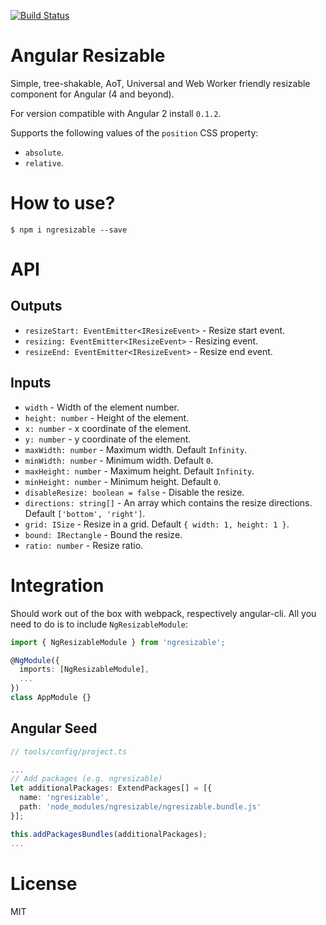 [![Build Status](https://travis-ci.org/Joy1024/ngresizable.svg?branch=master)](https://travis-ci.org/Joy1024/ngresizable)

# Angular Resizable

Simple, tree-shakable, AoT, Universal and Web Worker friendly resizable component for Angular (4 and beyond).

For version compatible with Angular 2 install `0.1.2`.

Supports the following values of the `position` CSS property:

- `absolute`.
- `relative`.

# How to use?

```
$ npm i ngresizable --save
```

# API

## Outputs

  - `resizeStart: EventEmitter<IResizeEvent>` - Resize start event.
  - `resizing: EventEmitter<IResizeEvent>` - Resizing event.
  - `resizeEnd: EventEmitter<IResizeEvent>` - Resize end event.

## Inputs

  - `width` - Width of the element number.
  - `height: number` - Height of the element.
  - `x: number` - x coordinate of the element.
  - `y: number` - y coordinate of the element.
  - `maxWidth: number` - Maximum width. Default `Infinity`.
  - `minWidth: number` - Minimum width. Default `0`.
  - `maxHeight: number` - Maximum height. Default `Infinity`.
  - `minHeight: number` - Minimum height. Default `0`.
  - `disableResize: boolean = false` - Disable the resize.
  - `directions: string[]` - An array which contains the resize directions. Default `['bottom', 'right']`.
  - `grid: ISize` - Resize in a grid. Default `{ width: 1, height: 1 }`.
  - `bound: IRectangle` - Bound the resize.
  - `ratio: number` - Resize ratio.

# Integration

Should work out of the box with webpack, respectively angular-cli. All you need to do is to include `NgResizableModule`:

```ts
import { NgResizableModule } from 'ngresizable';

@NgModule({
  imports: [NgResizableModule],
  ...
})
class AppModule {}
```

## Angular Seed

```ts
// tools/config/project.ts

...
// Add packages (e.g. ngresizable)
let additionalPackages: ExtendPackages[] = [{
  name: 'ngresizable',
  path: 'node_modules/ngresizable/ngresizable.bundle.js'
}];

this.addPackagesBundles(additionalPackages);
...
```

# License

MIT

